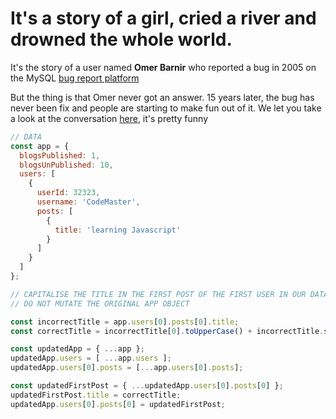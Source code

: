 # It's a story of a girl, cried a river and drowned the whole world.

It's the story of a user named **Omer Barnir** who reported a bug in 2005 on the MySQL [bug report platform](https://bugs.mysql.com/)

But the thing is that Omer never got an answer. 15 years later, the bug has never been fix and people are starting to make fun out of it. We let you take a look at the conversation [here](https://bugs.mysql.com/bug.php?id=11472), it's pretty funny

```js
// DATA
const app = {
  blogsPublished: 1,
  blogsUnPublished: 10,
  users: [
    {
      userId: 32323,
      username: 'CodeMaster',
      posts: [
        {
          title: 'learning Javascript'
        }
      ]
    }
  ]
};

// CAPITALISE THE TITLE IN THE FIRST POST OF THE FIRST USER IN OUR DATA
// DO NOT MUTATE THE ORIGINAL APP OBJECT

const incorrectTitle = app.users[0].posts[0].title;
const correctTitle = incorrectTitle[0].toUpperCase() + incorrectTitle.slice(1);

const updatedApp = { ...app };
updatedApp.users = [ ...app.users ];
updatedApp.users[0].posts = [...app.users[0].posts];

const updatedFirstPost = { ...updatedApp.users[0].posts[0] };
updatedFirstPost.title = correctTitle;
updatedApp.users[0].posts[0] = updatedFirstPost;
```